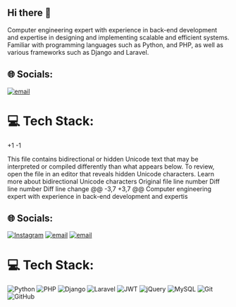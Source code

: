 ## Hi there 👋
Computer engineering expert with experience in back-end development and expertise in designing and implementing scalable and efficient systems. Familiar with programming languages ​​such as Python, and PHP, as well as various frameworks such as Django and Laravel.


## 🌐 Socials:
[![email](https://img.shields.io/badge/Email-D14836?logo=gmail&logoColor=white)](mailto:mzulfikari1382@gmail‬‏) 

# 💻 Tech Stack:
+1
-1


This file contains bidirectional or hidden Unicode text that may be interpreted or compiled differently than what appears below. To review, open the file in an editor that reveals hidden Unicode characters. Learn more about bidirectional Unicode characters
Original file line number	Diff line number	Diff line change
@@ -3,7 +3,7 @@ Computer engineering expert with experience in back-end development and expertis


## 🌐 Socials:
[![Instagram](https://img.shields.io/badge/Instagram-%23E4405F.svg?logo=Instagram&logoColor=white)](https://instagram.com/morteza.__.2) [![email](https://img.shields.io/badge/Email-D14836?logo=gmail&logoColor=white)](mailto:mzulfikari1382@gmail‬‏) 
[![email](https://img.shields.io/badge/Email-D14836?logo=gmail&logoColor=white)](mailto:mzulfikari1382@gmail‬‏) 

# 💻 Tech Stack:
![Python](https://img.shields.io/badge/python-3670A0?style=for-the-badge&logo=python&logoColor=ffdd54) ![PHP](https://img.shields.io/badge/php-%23777BB4.svg?style=for-the-badge&logo=php&logoColor=white) ![Django](https://img.shields.io/badge/django-%23092E20.svg?style=for-the-badge&logo=django&logoColor=white) ![Laravel](https://img.shields.io/badge/laravel-%23FF2D20.svg?style=for-the-badge&logo=laravel&logoColor=white) ![JWT](https://img.shields.io/badge/JWT-black?style=for-the-badge&logo=JSON%20web%20tokens) ![jQuery](https://img.shields.io/badge/jquery-%230769AD.svg?style=for-the-badge&logo=jquery&logoColor=white) ![MySQL](https://img.shields.io/badge/mysql-4479A1.svg?style=for-the-badge&logo=mysql&logoColor=white) ![Git](https://img.shields.io/badge/git-%23F05033.svg?style=for-the-badge&logo=git&logoColor=white) ![GitHub](https://img.shields.io/badge/github-%23121011.svg?style=for-the-badge&logo=github&logoColor=white)
